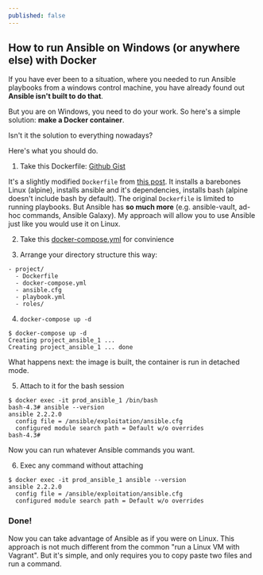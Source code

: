 ```yaml
---
published: false
---
```

## How to run Ansible on Windows (or anywhere else) with Docker

If you have ever been to a situation, where you needed to run Ansible playbooks from a windows control machine, you have already found out **Ansible isn't built to do that**.

But you are on Windows, you need to do your work. 
So here's a simple solution: **make a Docker container**.

Isn't it the solution to everything nowadays?

Here's what you should do.

1. Take this Dockerfile: [Github Gist](https://gist.github.com/Euphe/5cabd9ceb211d97230e9a8bf757dc47b "Ansible on windows Dockerfile")

It's a slightly modified `Dockerfile` from [this post](https://medium.com/@tech_phil/running-ansible-inside-docker-550d3bb2bdff).
It installs a barebones Linux (alpine), installs ansible and it's dependencies, installs bash (alpine doesn't include bash by default).
The original `Dockerfile` is limited to running playbooks. But Ansible has **so much more** (e.g. ansible-vault, ad-hoc commands, Ansible Galaxy). 
My approach will allow you to use Ansible just like you would use it on Linux.

2. Take this [docker-compose.yml](https://gist.github.com/Euphe/51f9011b4dd1fef304493728e47c5753) for convinience

3. Arrange your directory structure this way:
```
- project/
  - Dockerfile
  - docker-compose.yml
  - ansible.cfg
  - playbook.yml
  - roles/
```

4. `docker-compose up -d`
```
$ docker-compose up -d
Creating project_ansible_1 ...
Creating project_ansible_1 ... done
```
What happens next: the image is built, the container is run in detached mode.

5. Attach to it for the bash session

```
$ docker exec -it prod_ansible_1 /bin/bash
bash-4.3# ansible --version
ansible 2.2.2.0
  config file = /ansible/exploitation/ansible.cfg
  configured module search path = Default w/o overrides
bash-4.3#
```
Now you can run whatever Ansible commands you want.

6. Exec any command without attaching
```
$ docker exec -it prod_ansible_1 ansible --version
ansible 2.2.2.0
  config file = /ansible/exploitation/ansible.cfg
  configured module search path = Default w/o overrides
```

### Done!

Now you can take advantage of Ansible as if you were on Linux.
This approach is not much different from the common "run a Linux VM with Vagrant".
But it's simple, and only requires you to copy paste two files and run a command. 


